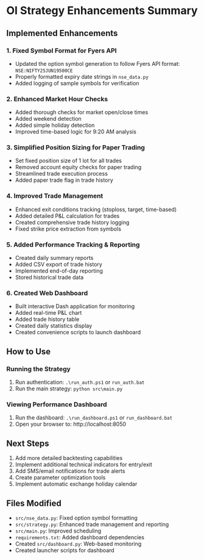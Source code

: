# OI Strategy Enhancements Summary

## Implemented Enhancements

### 1. Fixed Symbol Format for Fyers API
- Updated the option symbol generation to follow Fyers API format: `NSE:NIFTY25JUN19500CE`
- Properly formatted expiry date strings in `nse_data.py`
- Added logging of sample symbols for verification

### 2. Enhanced Market Hour Checks
- Added thorough checks for market open/close times
- Added weekend detection
- Added simple holiday detection
- Improved time-based logic for 9:20 AM analysis

### 3. Simplified Position Sizing for Paper Trading
- Set fixed position size of 1 lot for all trades
- Removed account equity checks for paper trading
- Streamlined trade execution process
- Added paper trade flag in trade history

### 4. Improved Trade Management
- Enhanced exit conditions tracking (stoploss, target, time-based)
- Added detailed P&L calculation for trades
- Created comprehensive trade history logging
- Fixed strike price extraction from symbols

### 5. Added Performance Tracking & Reporting
- Created daily summary reports
- Added CSV export of trade history
- Implemented end-of-day reporting
- Stored historical trade data

### 6. Created Web Dashboard
- Built interactive Dash application for monitoring
- Added real-time P&L chart
- Added trade history table
- Created daily statistics display
- Created convenience scripts to launch dashboard

## How to Use

### Running the Strategy
1. Run authentication: `.\run_auth.ps1` or `run_auth.bat`
2. Run the main strategy: `python src\main.py`

### Viewing Performance Dashboard
1. Run the dashboard: `.\run_dashboard.ps1` or `run_dashboard.bat`
2. Open your browser to: http://localhost:8050

## Next Steps
1. Add more detailed backtesting capabilities
2. Implement additional technical indicators for entry/exit
3. Add SMS/email notifications for trade alerts
4. Create parameter optimization tools
5. Implement automatic exchange holiday calendar

## Files Modified
- `src/nse_data.py`: Fixed option symbol formatting
- `src/strategy.py`: Enhanced trade management and reporting
- `src/main.py`: Improved scheduling
- `requirements.txt`: Added dashboard dependencies
- Created `src/dashboard.py`: Web-based monitoring
- Created launcher scripts for dashboard
